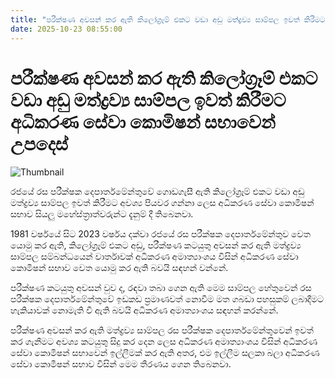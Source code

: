 ```yaml
---
title: "පරීක්ෂණ අවසන් කර ඇති කිලෝග්‍රෑම් එකට වඩා අඩු මත්ද්‍රව්‍ය සාම්පල ඉවත් කිරීමට අධිකරණ සේවා කොමිෂන් සභාවෙන් උපදෙස්"
date: 2025-10-23 08:55:00
---
```


# පරීක්ෂණ අවසන් කර ඇති කිලෝග්‍රෑම් එකට වඩා අඩු මත්ද්‍රව්‍ය සාම්පල ඉවත් කිරීමට අධිකරණ සේවා කොමිෂන් සභාවෙන් උපදෙස්

![Thumbnail](https://helakuru.sgp1.cdn.digitaloceanspaces.com/esana/images/lib/ice-drags[1].jpg)

රජයේ රස පරීක්ෂක දෙපාර්තමේන්තුවේ ගොඩගැසී ඇති කිලෝග්‍රෑම් එකට වඩා අඩු මත්ද්‍රව්‍ය සාම්පල ඉවත් කිරීමට අවශ්‍ය පියවර ගන්නා ලෙස අධිකරණ සේවා කොමිෂන් සභාව සියලු මහේස්ත්‍රාත්වරුන්ට දැනුම් දී තිබෙනවා.

1981 වර්ෂයේ සිට 2023 වර්ෂය දක්වා රජයේ රස පරීක්ෂක දෙපාර්තමේන්තුව වෙත යොමු කර ඇති, කිලෝග්‍රෑම් එකට අඩු, පරීක්ෂණ කටයුතු අවසන් කර ඇති මත්ද්‍රව්‍ය සාම්පල සම්බන්ධයෙන් වාර්තාවක් අධිකරණ අමාත්‍යාංශය විසින් අධිකරණ සේවා කොමිෂන් සභාව වෙත යොමු කර ඇති බවයි සඳහන් වන්නේ.

පරීක්ෂණ කටයුතු අවසන් වුව ද, රඳවා තබා ගෙන ඇති මෙම සාම්පල හේතුවෙන් රස පරීක්ෂක දෙපාර්තමේන්තුවේ ඉඩකඩ ප්‍රමාණවත් නොවීම මත ගබඩා පහසුකම් ලබාදීමට හැකියාවක් නොමැති වී ඇති බවයි අධිකරණ අමාත්‍යාංශය සඳහන් කරන්නේ.

පරීක්ෂණ අවසන් කර ඇති මත්ද්‍රව්‍ය සාම්පල රස පරීක්ෂක දෙපාර්තමේන්තුවෙන් ඉවත් කර ගැනීමට අවශ්‍ය කටයුතු සිදු කර දෙන ලෙස අධිකරණ අමාත්‍යාංශය විසින් අධිකරණ සේවා කොමිෂන් සභාවෙන් ඉල්ලීමක් කර ඇති අතර, එම ඉල්ලීම සලකා බලා අධිකරණ සේවා කොමිෂන් සභාව විසින් මෙම තීරණය ගෙන තිබෙනවා.

